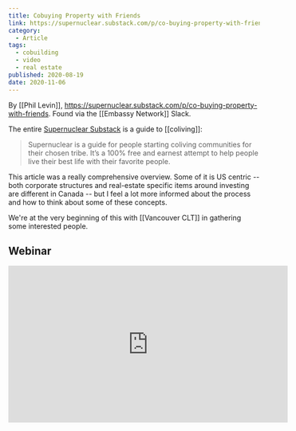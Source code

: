 ```yaml
---
title: Cobuying Property with Friends
link: https://supernuclear.substack.com/p/co-buying-property-with-friends
category:
  - Article
tags:
  - cobuilding
  - video
  - real estate
published: 2020-08-19
date: 2020-11-06
---
```


By [[Phil Levin]], https://supernuclear.substack.com/p/co-buying-property-with-friends. Found via the [[Embassy Network]] Slack.

The entire [Supernuclear Substack](https://supernuclear.substack.com/) is a guide to [[coliving]]:
> Supernuclear is a guide for people starting coliving communities for their chosen tribe. It’s a 100% free and earnest attempt to help people live their best life with their favorite people.

This article was a really comprehensive overview. Some of it is US centric -- both corporate structures and real-estate specific items around investing are different in Canada -- but I feel a lot more informed about the process and how to think about some of these concepts.

We're at the very beginning of this with [[Vancouver CLT]] in gathering some interested people.

## Webinar

<iframe width="560" height="315" src="https://www.youtube-nocookie.com/embed/wZQJKmUNldU" frameborder="0" allow="accelerometer; autoplay; clipboard-write; encrypted-media; gyroscope; picture-in-picture" allowfullscreen></iframe>